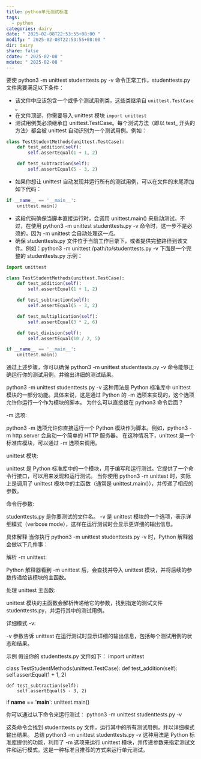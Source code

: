 ```yaml
---
title: python单元测试标准
tags:
  - python
categories: dairy
date: " 2025-02-08T22:53:55+08:00 "
modify: " 2025-02-08T22:53:55+08:00 "
dir: dairy
share: false
cdate: " 2025-02-08 "
mdate: " 2025-02-08 "
---
```

要使 python3 -m unittest studenttests.py -v 命令正常工作，studenttests.py 文件需要满足以下条件：
- 该文件中应该包含一个或多个测试用例类，这些类继承自 `unittest.TestCase` 。
- 在文件顶部，你需要导入 unittest 模块 `import unittest`
- 测试用例类必须继承自 unittest.TestCase。每个测试方法（即以 test_ 开头的方法）都会被 unittest 自动识别为一个测试用例。例如：
```python
class TestStudentMethods(unittest.TestCase):
    def test_addition(self):
        self.assertEqual(1 + 1, 2)

    def test_subtraction(self):
        self.assertEqual(5 - 3, 2)
```
- 如果你想让 unittest 自动发现并运行所有的测试用例，可以在文件的末尾添加如下代码：
```python
if __name__ == '__main__':
    unittest.main()
```
- 这段代码确保当脚本直接运行时，会调用 unittest.main() 来启动测试。不过，在使用 python3 -m unittest studenttests.py -v 命令时，这一步不是必须的，因为 -m unittest 会自动处理这一点。
- 确保 studenttests.py 文件位于当前工作目录下，或者提供完整路径到该文件。例如：python3 -m unittest /path/to/studenttests.py -v
下面是一个完整的 studenttests.py 示例：
```python
import unittest

class TestStudentMethods(unittest.TestCase):
    def test_addition(self):
        self.assertEqual(1 + 1, 2)

    def test_subtraction(self):
        self.assertEqual(5 - 3, 2)

    def test_multiplication(self):
        self.assertEqual(3 * 2, 6)

    def test_division(self):
        self.assertEqual(10 / 2, 5)

if __name__ == '__main__':
    unittest.main()
```

通过上述步骤，你可以确保 python3 -m unittest studenttests.py -v 命令能够正确运行你的测试用例，并输出详细的测试结果。

python3 -m unittest studenttests.py -v 这种用法是 Python 标准库中 unittest 模块的一部分功能。具体来说，这是通过 Python 的 -m 选项来实现的，这个选项允许你运行一个作为模块的脚本。
为什么可以直接接在 python3 命令后面？

-m 选项:

python3 -m 选项允许你直接运行一个 Python 模块作为脚本。例如，python3 -m http.server 会启动一个简单的 HTTP 服务器。
在这种情况下，unittest 是一个标准库模块，可以通过 -m 选项来调用。


unittest 模块:

unittest 是 Python 标准库中的一个模块，用于编写和运行测试。它提供了一个命令行接口，可以用来发现和运行测试。
当你使用 python3 -m unittest 时，实际上是调用了 unittest 模块中的主函数（通常是 unittest.main()），并传递了相应的参数。


命令行参数:

studenttests.py 是你要测试的文件名。
-v 是 unittest 模块的一个选项，表示详细模式（verbose mode），这样在运行测试时会显示更详细的输出信息。



具体解释
当你执行 python3 -m unittest studenttests.py -v 时，Python 解释器会做以下几件事：

解析 -m unittest:

Python 解释器看到 -m unittest 后，会查找并导入 unittest 模块，并将后续的参数传递给该模块的主函数。


处理 unittest 主函数:

unittest 模块的主函数会解析传递给它的参数，找到指定的测试文件 studenttests.py，并运行其中的测试用例。


详细模式 -v:

-v 参数告诉 unittest 在运行测试时显示详细的输出信息，包括每个测试用例的状态和结果。



示例
假设你的 studenttests.py 文件如下：
import unittest

class TestStudentMethods(unittest.TestCase):
    def test_addition(self):
        self.assertEqual(1 + 1, 2)

    def test_subtraction(self):
        self.assertEqual(5 - 3, 2)

if __name__ == '__main__':
    unittest.main()

你可以通过以下命令来运行测试：
python3 -m unittest studenttests.py -v

这条命令会找到 studenttests.py 文件，运行其中的所有测试用例，并以详细模式输出结果。
总结
python3 -m unittest studenttests.py -v 这种用法是 Python 标准库提供的功能，利用了 -m 选项来运行 unittest 模块，并传递参数来指定测试文件和运行模式。这是一种标准且推荐的方式来运行单元测试。